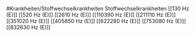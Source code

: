 #Krankheiten/Stoffwechselkrankheiten
Stoffwechselkrankheiten
[[130 Hz (E)]]
[[520 Hz (E)]]
[[2610 Hz (E)]]
[[110390 Hz (E)]]
[[211110 Hz (E)]]
[[351020 Hz (E)]]
[[405850 Hz (E)]]
[[622280 Hz (E)]]
[[753080 Hz (E)]]
[[832630 Hz (E)]]